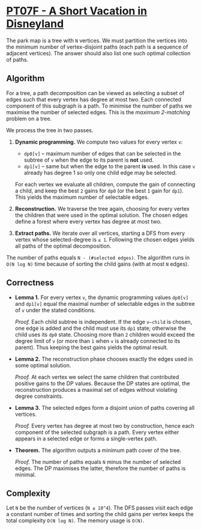 # [PT07F - A Short Vacation in Disneyland](https://www.spoj.com/problems/PT07F/)

The park map is a tree with `N` vertices. We must partition the vertices into the
minimum number of vertex-disjoint paths (each path is a sequence of adjacent
vertices). The answer should also list one such optimal collection of paths.

## Algorithm

For a tree, a path decomposition can be viewed as selecting a subset of edges
such that every vertex has degree at most two. Each connected component of this
subgraph is a path. To minimise the number of paths we maximise the number of
selected edges. This is the *maximum 2-matching* problem on a tree.

We process the tree in two passes.

1. **Dynamic programming.** We compute two values for every vertex `v`:
   - `dp0[v]` – maximum number of edges that can be selected in the subtree of
     `v` when the edge to its parent is **not** used.
   - `dp1[v]` – same but when the edge to the parent **is** used. In this case
     `v` already has degree 1 so only one child edge may be selected.

   For each vertex we evaluate all children, compute the gain of connecting a
   child, and keep the best `2` gains for `dp0` (or the best `1` gain for `dp1`).
   This yields the maximum number of selectable edges.

2. **Reconstruction.** We traverse the tree again, choosing for every vertex the
   children that were used in the optimal solution. The chosen edges define a
   forest where every vertex has degree at most two.

3. **Extract paths.** We iterate over all vertices, starting a DFS from every
   vertex whose selected-degree is `≤ 1`. Following the chosen edges yields all
   paths of the optimal decomposition.

The number of paths equals `N - (#selected edges)`. The algorithm runs in
`O(N log N)` time because of sorting the child gains (with at most `N` edges).

## Correctness

* **Lemma 1.** For every vertex `v`, the dynamic programming values `dp0[v]` and
  `dp1[v]` equal the maximal number of selectable edges in the subtree of `v`
  under the stated conditions.

  *Proof.* Each child subtree is independent. If the edge `v–child` is chosen,
  one edge is added and the child must use its `dp1` state; otherwise the child
  uses its `dp0` state. Choosing more than `2` children would exceed the degree
  limit of `v` (or more than `1` when `v` is already connected to its parent).
  Thus keeping the best gains yields the optimal result.

* **Lemma 2.** The reconstruction phase chooses exactly the edges used in some
  optimal solution.

  *Proof.* At each vertex we select the same children that contributed positive
  gains to the DP values. Because the DP states are optimal, the reconstruction
  produces a maximal set of edges without violating degree constraints.

* **Lemma 3.** The selected edges form a disjoint union of paths covering all
  vertices.

  *Proof.* Every vertex has degree at most two by construction, hence each
  component of the selected subgraph is a path. Every vertex either appears in a
  selected edge or forms a single-vertex path.

* **Theorem.** The algorithm outputs a minimum path cover of the tree.

  *Proof.* The number of paths equals `N` minus the number of selected edges.
  The DP maximises the latter, therefore the number of paths is minimal.

## Complexity

Let `N` be the number of vertices (`N ≤ 10^4`). The DFS passes visit each edge a
constant number of times and sorting the child gains per vertex keeps the total
complexity `O(N log N)`. The memory usage is `O(N)`.
